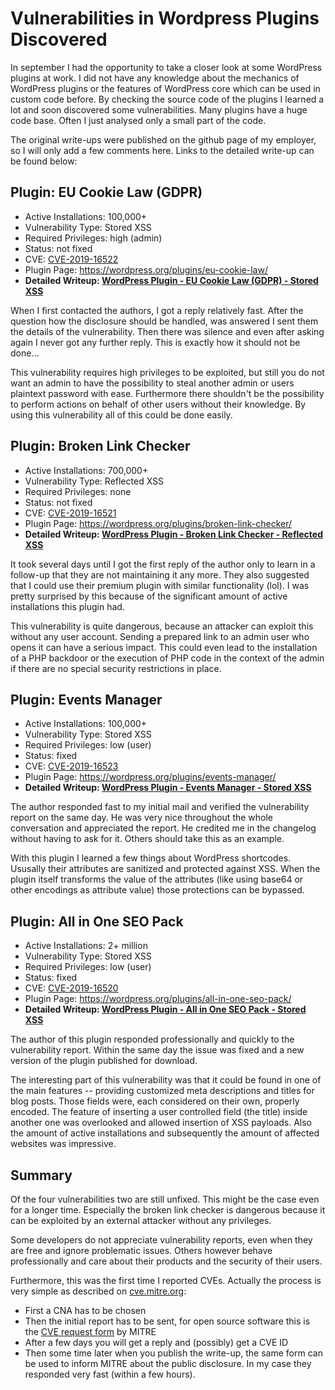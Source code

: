 # Vulnerabilities in Wordpress Plugins Discovered

In september I had the opportunity to take a closer look at some WordPress plugins at work.
I did not have any knowledge about the mechanics of WordPress plugins or the features of WordPress core which can be used in custom code before.
By checking the source code of the plugins I learned a lot and soon discovered some vulnerabilities.
Many plugins have a huge code base. Often I just analysed only a small part of the code.

The original write-ups were published on the github page of my employer, so I will only add a few comments here. Links to the detailed write-up can be found below:

## Plugin: EU Cookie Law (GDPR)

- Active Installations: 100,000+
- Vulnerability Type: Stored XSS
- Required Privileges: high (admin)
- Status: not fixed
- CVE: [CVE-2019-16522](https://cve.mitre.org/cgi-bin/cvename.cgi?name=CVE-2019-16522)
- Plugin Page: <https://wordpress.org/plugins/eu-cookie-law/>
- **Detailed Writeup: [WordPress Plugin - EU Cookie Law (GDPR) - Stored XSS](https://github.com/sbaresearch/advisories/tree/public/2019/SBA-ADV-20190913-01_WordPress_Plugin_EU_Cookie_Law)**

When I first contacted the authors, I got a reply relatively fast. After the question how the disclosure should be handled, was answered I sent them the details of the vulnerability. Then there was silence and even after asking again I never got any further reply. This is exactly how it should not be done...

This vulnerability requires high privileges to be exploited, but still you do not want an admin to have the possibility to steal another admin or users plaintext password with ease. Furthermore there shouldn't be the possibility to perform actions on behalf of other users without their knowledge. By using this vulnerability all of this could be done easily.

## Plugin: Broken Link Checker

- Active Installations: 700,000+
- Vulnerability Type: Reflected XSS
- Required Privileges: none
- Status: not fixed
- CVE: [CVE-2019-16521](https://cve.mitre.org/cgi-bin/cvename.cgi?name=CVE-2019-16521)
- Plugin Page: <https://wordpress.org/plugins/broken-link-checker/>
- **Detailed Writeup: [WordPress Plugin - Broken Link Checker - Reflected XSS](https://github.com/sbaresearch/advisories/tree/public/2019/SBA-ADV-20190913-02_WordPress_Plugin_Broken_Link_Checker)**

It took several days until I got the first reply of the author only to learn in a follow-up that they are not maintaining it any more. They also suggested that I could use their premium plugin with similar functionality (lol). I was pretty surprised by this because of the significant amount of active installations this plugin had.

This vulnerability is quite dangerous, because an attacker can exploit this without any user account. Sending a prepared link to an admin user who opens it can have a serious impact. This could even lead to the installation of a PHP backdoor or the execution of PHP code in the context of the admin if there are no special security restrictions in place.

## Plugin: Events Manager

- Active Installations: 100,000+
- Vulnerability Type: Stored XSS
- Required Privileges: low (user)
- Status: fixed
- CVE: [CVE-2019-16523](https://cve.mitre.org/cgi-bin/cvename.cgi?name=CVE-2019-16523)
- Plugin Page: <https://wordpress.org/plugins/events-manager/>
- **Detailed Writeup: [WordPress Plugin - Events Manager - Stored XSS](https://github.com/sbaresearch/advisories/tree/public/2019/SBA-ADV-20190913-03_WordPress_Plugin_Events_Manager)**

The author responded fast to my initial mail and verified the vulnerability report on the same day. He was very nice throughout the whole conversation and appreciated the report. He credited me in the changelog without having to ask for it. Others should take this as an example.

With this plugin I learned a few things about WordPress shortcodes. Ususally their attributes are sanitized and protected against XSS. When the plugin itself transforms the value of the attributes (like using base64 or other encodings as attribute value) those protections can be bypassed.

## Plugin: All in One SEO Pack

- Active Installations: 2+ million
- Vulnerability Type: Stored XSS
- Required Privileges: low (user)
- Status: fixed
- CVE: [CVE-2019-16520](https://cve.mitre.org/cgi-bin/cvename.cgi?name=CVE-2019-16520)
- Plugin Page: <https://wordpress.org/plugins/all-in-one-seo-pack/>
- **Detailed Writeup: [WordPress Plugin - All in One SEO Pack - Stored XSS](https://github.com/sbaresearch/advisories/tree/public/2019/SBA-ADV-20190913-04_WordPress_Plugin_All_in_One_SEO_Pack)**

The author of this plugin responded professionally and quickly to the vulnerability report. Within the same day the issue was fixed and a new version of the plugin published for download.

The interesting part of this vulnerability was that it could be found in one of the main features -- providing customized meta descriptions and titles for blog posts. Those fields were, each considered on their own, properly encoded. The feature of inserting a user controlled field (the title) inside another one was overlooked and allowed insertion of XSS payloads.
Also the amount of active installations and subsequently the amount of affected websites was impressive.

## Summary

Of the four vulnerabilities two are still unfixed. This might be the case even for a longer time. Especially the broken link checker is dangerous because it can be exploited by an external attacker without any privileges.

Some developers do not appreciate vulnerability reports, even when they are free and ignore problematic issues. Others however behave professionally and care about their products and the security of their users.

Furthermore, this was the first time I reported CVEs. Actually the process is very simple as described on [cve.mitre.org](https://cve.mitre.org/cve/request_id.html):

- First a CNA has to be chosen
- Then the initial report has to be sent, for open source software this is the [CVE request form](https://cveform.mitre.org/) by MITRE
- After a few days you will get a reply and (possibly) get a CVE ID
- Then some time later when you publish the write-up, the same form can be used to inform MITRE about the public disclosure. In my case they responded very fast (within a few hours).
